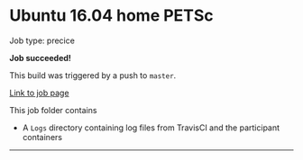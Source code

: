# Ubuntu 16.04 home PETSc

Job type: precice



**Job succeeded!**



This build was triggered by a push to `master`.



[Link to job page]({[job_link]})


This job folder contains
- A `Logs` directory containing log files from TravisCI and the participant containers


---

